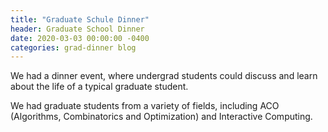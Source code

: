 ```yaml
---
title: "Graduate Schule Dinner"
header: Graduate School Dinner
date: 2020-03-03 00:00:00 -0400
categories: grad-dinner blog
---
```


We had a dinner event, where undergrad students could discuss and learn about the life of a typical graduate student.

We had graduate students from a variety of fields, including ACO (Algorithms, Combinatorics and Optimization) and Interactive Computing.
